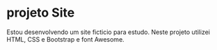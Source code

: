 # projeto Site
Estou desenvolvendo um site ficticio para estudo. Neste projeto utilizei HTML, CSS e Bootstrap e font Awesome.
